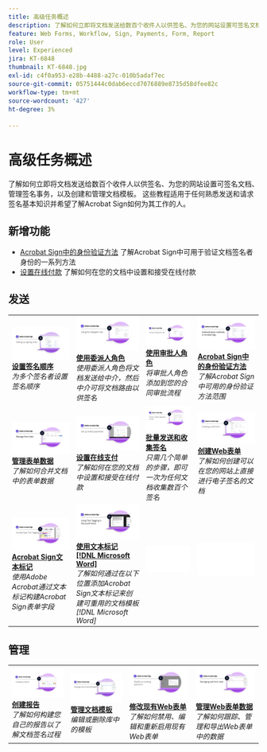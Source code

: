 ```yaml
---
title: 高级任务概述
description: 了解如何立即将文档发送给数百个收件人以供签名、为您的网站设置可签名文档、管理签名事务，以及创建和管理文档模板
feature: Web Forms, Workflow, Sign, Payments, Form, Report
role: User
level: Experienced
jira: KT-6848
thumbnail: KT-6848.jpg
exl-id: c4f0a953-e28b-4488-a27c-010b5adaf7ec
source-git-commit: 05751444c0dab6eccd7076889e8735d58dfee82c
workflow-type: tm+mt
source-wordcount: '427'
ht-degree: 3%

---
```


# 高级任务概述

了解如何立即将文档发送给数百个收件人以供签名、为您的网站设置可签名文档、管理签名事务，以及创建和管理文档模板。 这些教程适用于任何熟悉发送和请求签名基本知识并希望了解Acrobat Sign如何为其工作的人。

## 新增功能

* [Acrobat Sign中的身份验证方法](authentication-methods.md)
了解Acrobat Sign中可用于验证文档签名者身份的一系列方法
* [设置在线付款](set-up-online-payments.md)
了解如何在您的文档中设置和接受在线付款

## 发送

<table style="table-layout:fixed">
<tr>
  <td>
    <a href="setting-up-routing.md">
      <img alt="设置签名顺序" src="../assets/Routing.png">
    </a>
    <div>
    <a href="setting-up-routing.md"><strong>设置签名顺序</strong></a>
    </div>
    <em>为多个签名者设置签名顺序</em>
    <br>
  </td>
  <td>
    <a href="delegate-signature.md">
      <img alt="委托给其他人" src="../assets/Delegating.png" />
    </a>  
    <div>
    <a href="delegate-signature.md"><strong>使用委派人角色</strong></a>
    </div>
    <em>使用委派人角色将文档发送给中介，然后中介可将文档路由以供签名</em>
    <br>
  </td>
  <td>
    <a href="add-an-approver.md">
      <img alt="使用审批人角色" src="../assets/Approver.png" />
    </a>
    <div>
    <a href="add-an-approver.md"><strong>使用审批人角色</strong></a>
    </div>
    <em>将审批人角色添加到您的合同审批流程</em>
    <br>
  </td>
  <td>
    <a href="authentication-methods.md">
      <img alt="Acrobat Sign中的身份验证方法" src="../assets/authentication.png" />
    </a>
    <div>
    <a href="authentication-methods.md"><strong>Acrobat Sign中的身份验证方法</strong></a>
    </div>
    <em>了解Acrobat Sign中可用的身份验证方法范围</em>
    <br>
  </td>
</tr>
<tr>
  <td>
      <a href="manage-form-data.md">
        <img alt="管理表单数据" src="../assets/manage-form-data.png" />
      </a>
      <div>
      <a href="manage-form-data.md"><strong>管理表单数据</strong></a>
      </div>
      <em>了解如何合并文档中的表单数据</em>
      <br>
    </td>
  <td>
    <a href="set-up-online-payments.md">
      <img alt="设置在线支付" src="../assets/Payments.png" />
    </a>
    <div>
    <a href="set-up-online-payments.md"><strong>设置在线支付</strong></a>
    </div>
    <em>了解如何在您的文档中设置和接受在线付款</em>
    <br>
  </td>
  <td>
      <a href="megasign.md">
        <img alt="批量发送和收集签名" src="../assets/Megasign.png" />
      </a>
      <div>
      <a href="megasign.md"><strong>批量发送和收集签名</strong></a>
      </div>
      <em>只需几个简单的步骤，即可一次为任何文档收集数百个签名</em>
      <br>
  </td>
 <td>
      <a href="webform.md">
        <img alt="创建Web表单" src="../assets/Webform.png" />
    </a>
      <div>
      <a href="webform.md"><strong>创建Web表单</strong></a>
      </div>
      <em>了解如何创建可以在您的网站上直接进行电子签名的文档</em>
      <br>
  </td>
</tr>
<tr>
  <td>
      <a href="adobe-sign-text-tagging.md">
        <img alt="Acrobat Sign文本标记" src="../assets/Text-Tagging.png" />
    </a>
      <div>
      <a href="adobe-sign-text-tagging.md"><strong>Acrobat Sign文本标记</strong></a>
      </div>
      <em>使用Adobe Acrobat通过文本标记构建Acrobat Sign表单字段</em>
      <br>
    </td>
  <td>
    <a href="text-tagging-word.md">
      <img alt="使用文本标记 [!DNL Microsoft Word]" src="../assets/Wordtexttagging.png" />
  </a>
    <div>
    <a href="text-tagging-word.md"><strong>使用文本标记 [!DNL Microsoft Word]</strong></a>
    </div>
    <em>了解如何通过在以下位置添加Acrobat Sign文本标记来创建可重用的文档模板 [!DNL Microsoft Word]</em>
    <br>
  </td>
  <td>
    <img alt="间隔物" src="../assets/Whitespacer.png" />
    <div>
    <br>
  </td>
  <td>
    <img alt="间隔物" src="../assets/Whitespacer.png" />
    <div>
    <br>
  </td>
</tr>
</table>

## 管理

<table style="table-layout:fixed">
<tr>
<td>
    <a href="creating-a-report.md">
      <img alt="创建报告" src="../assets/Report.png" />
    </a>
    <div>
    <a href="creating-a-report.md"><strong>创建报告</strong></a>
    </div>
    <em>了解如何构建您自己的报告以了解文档签名过程</em>
    <br>
  </td>
  <td>
    <a href="edit-a-template.md">
      <img alt="管理文档模板" src="../assets/ManageTemplate.png" />
    </a>
    <div>
    <a href="edit-a-template.md"><strong>管理文档模板</strong></a>
    </div>
    <em>编辑或删除库中的模板</em>
    <br>
  </td>
  <td>
    <a href="modify-webform.md">
      <img alt="修改现有Web表单" src="../assets/Modifywebform.png" />
    </a>
    <div>
    <a href="modify-webform.md"><strong>修改现有Web表单</strong></a>
    </div>
    <em>了解如何禁用、编辑和重新启用现有Web表单</em>
    <br>
  </td>  
  <td>
    <a href="manage-webform-data.md">
      <img alt="管理Web表单数据" src="../assets/Managewebform.png" />
    </a>
    <div>
    <a href="manage-webform-data.md"><strong>管理Web表单数据</strong></a>
    </div>
    <em>了解如何跟踪、管理和导出Web表单中的数据</em>
    <br>
  </td>  
</tr>
</table>